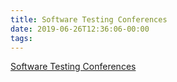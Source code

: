 ```yaml
---
title: Software Testing Conferences
date: 2019-06-26T12:36:06-00:00
tags:
---
```


[Software Testing Conferences](https://testingconferences.org/)
